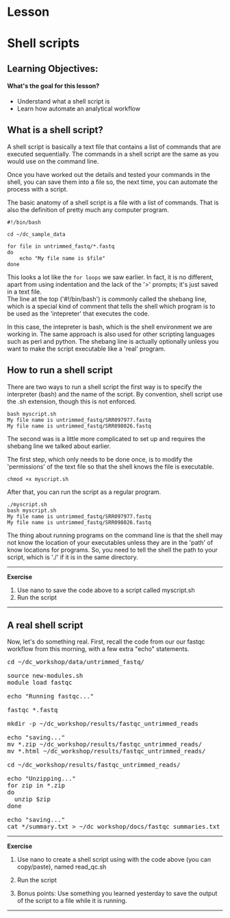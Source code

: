 # Lesson

Shell scripts
===================

Learning Objectives:
-------------------
#### What's the goal for this lesson?

* Understand what a shell script is
* Learn how automate an analytical workflow


## What is a shell script?
A shell script is basically a text file that contains a list of commands
that are executed sequentially.  The commands in a shell script are the same
as you would use on the command line.

Once you have worked out the details and tested your commands in the shell, you can
save them into a file so, the next time, you can automate the process with
a script.

The basic anatomy of a shell script is a file with a list of commands.
That is also the definition of pretty much any computer program.


	#!/bin/bash

	cd ~/dc_sample_data

	for file in untrimmed_fastq/*.fastq
	do
		echo "My file name is $file"
	done

This looks a lot like the `for loops` we saw earlier.  In fact, it
is no different, apart from using indentation and the lack of the '>'
prompts; it's just saved in a text file.  
The line at the top ('#!/bin/bash') is commonly called the shebang line,
which is a special kind of comment that tells the shell which program
is to be used as the 'intepreter' that executes the code.  

In this case, the intepreter is bash, which is the shell environment we are working in.
The same approach is also used for other scripting languages such as perl
and python.  The shebang line is actually optionally unless you want to
make the script executable like a 'real' program.

## How to run a shell script
There are two ways to run a shell script the first way is to specify the
interpreter (bash) and the name of the script.  By convention, shell script
use the .sh extension, though this is not enforced.

    bash myscript.sh
    My file name is untrimmed_fastq/SRR097977.fastq
    My file name is untrimmed_fastq/SRR098026.fastq

The second was is a little more complicated to set up and requires the shebang line
we talked about earlier.

The first step, which only needs to be done once, is to modify the 'permissions' of
the text file so that the shell knows the file is executable.

    chmod +x myscript.sh

After that, you can run the script as a regular program.

    ./myscript.sh
    bash myscript.sh 
    My file name is untrimmed_fastq/SRR097977.fastq
    My file name is untrimmed_fastq/SRR098026.fastq

The thing about running programs on the command line is that the shell
may not know the location of your executables unless they are in the
'path' of know locations for programs.  So, you need to tell the shell
the path to your script, which is './' if it is in the same directory.

****
**Exercise**
1) Use nano to save the code above to a script called myscript.sh
2) Run the script
****


## A real shell script

Now, let's do something real.  First, recall the code from our our fastqc
workflow from this morning, with a few extra "echo" statements.

<pre>
cd ~/dc_workshop/data/untrimmed_fastq/

source new-modules.sh
module load fastqc
	
echo "Running fastqc..."

fastqc *.fastq

mkdir -p ~/dc_workshop/results/fastqc_untrimmed_reads

echo "saving..."
mv *.zip ~/dc_workshop/results/fastqc_untrimmed_reads/
mv *.html ~/dc_workshop/results/fastqc_untrimmed_reads/

cd ~/dc_workshop/results/fastqc_untrimmed_reads/

echo "Unzipping..."
for zip in *.zip
do
  unzip $zip
done

echo "saving..."
cat */summary.txt > ~/dc_workshop/docs/fastqc_summaries.txt
</pre>


****
**Exercise**

1) Use nano to create a shell script using with the code above (you can copy/paste),
named read_qc.sh

2) Run the script

3) Bonus points: Use something you learned yesterday to save the output
of the script to a file while it is running.
****





